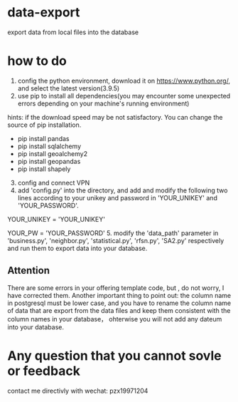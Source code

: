 # data-export
export data from local files into the database
# how to do
1. config the python environment, download it on https://www.python.org/, and select the latest version(3.9.5)
2. use pip to install all dependencies(you may encounter some unexpected errors depending on your machine's running environment)

hints: if the download speed may be not satisfactory. You can change the source of pip installation.


* pip install pandas
* pip install sqlalchemy
* pip install geoalchemy2
* pip install geopandas
* pip install shapely
3. config and connect VPN
4. add 'config.py' into the directory, and add and modify the following two lines according to your unikey and password in 'YOUR_UNIKEY' and 'YOUR_PASSWORD'.

YOUR_UNIKEY = 'YOUR_UNIKEY'

YOUR_PW = 'YOUR_PASSWORD'
5. modify the 'data_path' parameter in 'business.py', 'neighbor.py', 'statistical.py', 'rfsn.py', 'SA2.py' respectively and run them to export data into your database.

## Attention
There are some errors in your offering template code, but , do not worry, I have corrected them. Another important thing to point out: the column name in postgresql must 
be lower case, and you have to rename the column name of data that are export from the data files and keep them consistent with the column names in your database， 
ohterwise you will not add any dateum into your database.

# Any question that you cannot sovle or feedback
contact me directivly with wechat: pzx19971204
